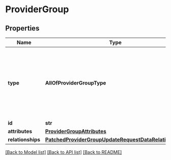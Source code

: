 # ProviderGroup

## Properties
Name | Type | Description | Notes
------------ | ------------- | ------------- | -------------
**type** | **AllOfProviderGroupType** | The [type](https://jsonapi.org/format/#document-resource-object-identification) member is used to describe resource objects that share common attributes and relationships. | 
**id** | **str** |  | 
**attributes** | [**ProviderGroupAttributes**](ProviderGroupAttributes.md) |  | [optional] 
**relationships** | [**PatchedProviderGroupUpdateRequestDataRelationships**](PatchedProviderGroupUpdateRequestDataRelationships.md) |  | [optional] 

[[Back to Model list]](../README.md#documentation-for-models) [[Back to API list]](../README.md#documentation-for-api-endpoints) [[Back to README]](../README.md)

